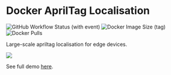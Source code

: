 # Docker AprilTag Localisation
![GitHub Workflow Status (with event)](https://img.shields.io/github/actions/workflow/status/sid220/docker-apriltag-localisation/docker-image.yml?logo=github&label=build) ![Docker Image Size (tag)](https://img.shields.io/docker/image-size/sid220/apriltag_localisation/latest?logo=docker) ![Docker Pulls](https://img.shields.io/docker/pulls/sid220/apriltag_localisation?logo=docker)

Large-scale apriltag localisation for edge devices.

<img src="https://github.com/Sid220/cdn/blob/main/docker-apriltag-localisation/AprilTagLocalisationXS.gif">

See full demo [here](https://ftp.plios.tech/Docker%20AprilTag%20Localisation/AprilTagLocalisation.mp4).
